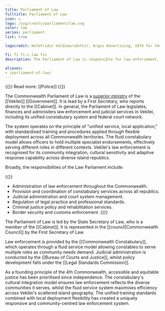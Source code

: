 ```yaml
---
title: Parliament of Law
fulltitle: Parliament of Law
icon: ⚖️
logo: /svg/crests/parliament/law.svg
color: law
series: parliament
list: true

logocredit: Holmfridur Valdimarsdottir, Argus Advertising, 1974 for the Association of Icelandic Commercial Banks.

fi: fi fi-c-law fis
description: The Parliament of Law is responsible for law enforcement, judicial administration and legal policy in Vekllei.

aliases:
- /parliament-of-law/
---
```

{{<note advice>}}
Read more: [[Police]]
{{</note>}}

The Commonwealth Parliament of Law is a [superior ministry](/parliaments/) of the [[Vekllei]] [[Government]]. It is lead by a First Secretary, who reports directly to the [[Cabinet]]. In general, the Parliament of Law legislates, finances and administers law enforcement and judicial services in Vekllei, including its unified constabulary system and federal court network.

The system operates on the principle of "unified service, local application," with standardised training and procedures applied through flexible deployment across all Commonwealth territories. The fluid constabulary model allows officers to hold multiple specialist endorsements, effectively serving different roles in different contexts. Vekllei's law enforcement is recognised for its community integration, cultural sensitivity and adaptive response capability across diverse island republics.

Broadly, the responsibilities of the Law Parliament include:

{{<note>}}
* Administration of law enforcement throughout the Commonwealth.
* Provision and coordination of constabulary services across all republics.
* Judicial administration and court system management.
* Regulation of legal practice and professional standards.
* Criminal justice policy and rehabilitation services.
* Border security and customs enforcement.
{{</note>}}

The Parliament of Law is led by the State Secretary of Law, who is a member of the [[Cabinet]]. It is represented in the [[council|Commonwealth Council]] by the First Secretary of Law.

Law enforcement is provided by the [[Commonwealth Constabulary]], which operates through a fluid service model allowing constables to serve multiple roles as community needs demand. Judicial administration is conducted by the [[Bureau of Courts and Justice]], whilst policy development falls under the [[Legal Standards Commission]].

As a founding principle of the 4th Commonwealth, accessible and equitable justice has been prioritised since independence. The constabulary's cultural integration model ensures law enforcement reflects the diverse communities it serves, whilst the fluid service system maximises efficiency across Vekllei's scattered island geography. The unified training standards combined with local deployment flexibility has created a uniquely responsive and community-centred law enforcement system.